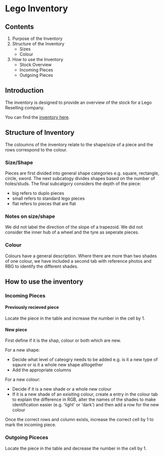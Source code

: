 # Lego Inventory

## Contents
1. Purpose of the Inventory
2. Structure of the Inventory
    + Sizes
    + Colour
3. How to use the Inventory
    + Stock Overview
    + Incoming Pieces
    + Outgoing Pieces

## Introduction
The inventory is designed to provide an overview of the stock for a Lego Reselling company. 

You can find the [inventory here](https://docs.google.com/spreadsheets/d/1e5OsPttHjQvtAFLUt-rMEAGYMcvyG97LAem_8MwMLfk/edit?gid=450027551#gid=450027551).

## Structure of Inventory

The coloumns of the inventory relate to the shape/size of a piece and the rows correspond to the colour. 

### Size/Shape

Pieces are first divided into general shape categories e.g. square, rectangle, circle, sword. 
The next subcatogy divides shapes based on the number of holes/studs. 
The final subcatgory considers the depth of the piece: 
+ big refers to duplo pieces
+ small refers to standard lego pieces
+ flat refers to pieces that are flat

### Notes on size/shape
We did not label the direction of the slope of a trapezoid.
We did not consider the inner hub of a wheel and the tyre as seperate pieces. 


### Colour

Colours have a general description. Where there are more than two shades of one colour, we have included a second tab with reference photos and RBG to identify the different shades. 

## How to use the inventory

### Incoming Pieces 

#### Previously recieved piece

Locate the piece in the table and increase the number in the cell by 1.

#### New piece

First define if it is the shap, colour or both which are new. 

For a new shape:
+ Decide what level of cateogry needs to be added e.g. is it a new type of sqaure or is it a whole new shape alltogether
+ Add the appropriate columns

For a new colour:
+ Decide if it is a new shade or a whole new colour
+ If it is a new shade of an exisiting colour, create a entry in the colour tab to explain the difference in RGB, alter the names of the shades to make identification easier (e.g. 'light' or 'dark') and then add a row for the new colour

Once the correct rows and column exists, increase the correct cell by 1 to mark the incoming piece. 

### Outgoing Piceces

Locate the piece in the table and decrease the number in the cell by 1.

